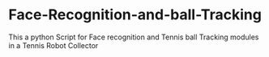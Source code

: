# Face-Recognition-and-ball-Tracking
This a python Script for Face recognition and Tennis ball Tracking modules in a Tennis Robot Collector
